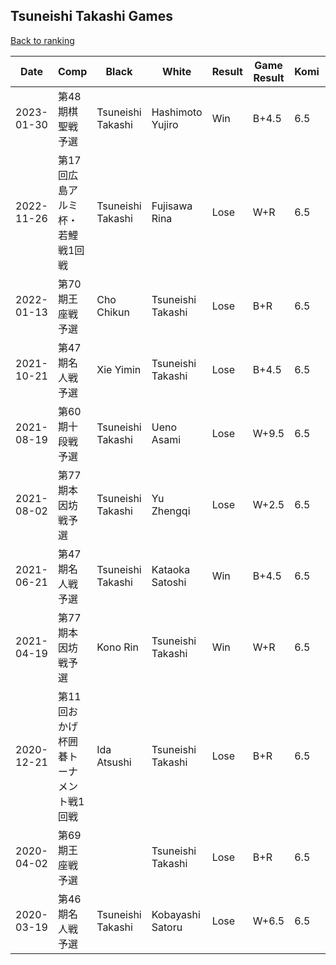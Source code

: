 ## Tsuneishi Takashi Games

[Back to ranking](../../index.md)




| **Date** | **Comp** | **Black** | **White** | **Result** | **Game Result** | **Komi** | **Rating** | **Diff** | 
| --- | --- | --- | --- | --- | --- | --- | --- | --- |
| 2023-01-30 | 第48期棋聖戦予選 | Tsuneishi Takashi | Hashimoto Yujiro | Win | B+4.5 | 6.5 | 2871 | 0 | 
| 2022-11-26 | 第17回広島アルミ杯・若鯉戦1回戦  | Tsuneishi Takashi | Fujisawa Rina | Lose | W+R | 6.5 | 2871 | 0 | 
| 2022-01-13 | 第70期王座戦予選 | Cho Chikun | Tsuneishi Takashi | Lose | B+R | 6.5 | 2871 | 4 | 
| 2021-10-21 | 第47期名人戦予選  | Xie Yimin | Tsuneishi Takashi | Lose | B+4.5 | 6.5 | 2867 | -10 | 
| 2021-08-19 | 第60期十段戦予選  | Tsuneishi Takashi | Ueno Asami | Lose | W+9.5 | 6.5 | 2877 | -44 | 
| 2021-08-02 | 第77期本因坊戦予選 | Tsuneishi Takashi | Yu Zhengqi | Lose | W+2.5 | 6.5 | 2921 | 104 | 
| 2021-06-21 | 第47期名人戦予選 | Tsuneishi Takashi | Kataoka Satoshi | Win | B+4.5 | 6.5 | 2817 | 13 | 
| 2021-04-19 | 第77期本因坊戦予選 | Kono Rin | Tsuneishi Takashi | Win | W+R | 6.5 | 2804 | 859 | 
| 2020-12-21 | 第11回おかげ杯囲碁トーナメント戦1回戦 | Ida Atsushi | Tsuneishi Takashi | Lose | B+R | 6.5 | 1945 | 0 | 
| 2020-04-02 | 第69期王座戦予選 |  | Tsuneishi Takashi | Lose | B+R | 6.5 | 1945 | -272 | 
| 2020-03-19 | 第46期名人戦予選 | Tsuneishi Takashi | Kobayashi Satoru | Lose | W+6.5 | 6.5 | 2217 | missing |




